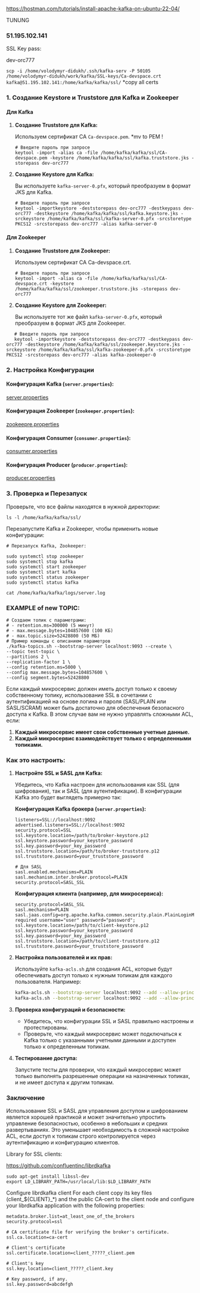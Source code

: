 https://hostman.com/tutorials/install-apache-kafka-on-ubuntu-22-04/




TUNUNG
### 51.195.102.141 

 SSL Key pass:

dev-orc777 

``
 scp -i /home/volodymyr-didukh/.ssh/kafka-serv -P 50105 /home/volodymyr-didukh/work/kafka/SSL-keys/Ca-devspace.crt kafka@51.195.102.141:/home/kafka/kafka/ssl/
``
*copy all certs



### **1. Создание Keystore и Truststore для Kafka и Zookeeper**

#### **Для Kafka**


1. **Создание Truststore для Kafka:**

   Используем сертификат CA `Ca-devspace.pem`. *mv to PEM ! 

   ```
   # Введите пароль при запросе
   keytool -import -alias ca -file /home/kafka/kafka/ssl/CA-devspace.pem -keystore /home/kafka/kafka/ssl/kafka.truststore.jks -storepass dev-orc777
   ```

2. **Создание Keystore для Kafka:**

   Вы используете `kafka-server-0.pfx`, который преобразуем в формат JKS для Kafka.

   ```
   # Введите пароль при запросе
   keytool -importkeystore -deststorepass dev-orc777 -destkeypass dev-orc777 -destkeystore /home/kafka/kafka/ssl/kafka.keystore.jks -srckeystore /home/kafka/kafka/ssl/kafka-server-0.pfx -srcstoretype PKCS12 -srcstorepass dev-orc777 -alias kafka-server-0
   ```

#### **Для Zookeeper**



1. **Создание Truststore для Zookeeper:**

   Используем сертификат CA Ca-devspace.crt.


   ```
   # Введите пароль при запросе
   keytool -import -alias ca -file /home/kafka/kafka/ssl/CA-devspace.crt -keystore /home/kafka/kafka/ssl/zookeeper.truststore.jks -storepass dev-orc777
   ```

2. **Создание Keystore для Zookeeper:**

   Вы используете тот же файл `kafka-server-0.pfx`, который преобразуем в формат JKS для Zookeeper.

```
   # Введите пароль при запросе
   keytool -importkeystore -deststorepass dev-orc777 -destkeypass dev-orc777 -destkeystore /home/kafka/kafka/ssl/zookeeper.keystore.jks -srckeystore /home/kafka/kafka/ssl/kafka-zookeeper-0.pfx -srcstoretype PKCS12 -srcstorepass dev-orc777 -alias kafka-zookeeper-0
 ```

### **2. Настройка Конфигурации**

#### **Конфигурация Kafka (`server.properties`):**

[server.properties](server.properties)

#### **Конфигурация Zookeeper (`zookeeper.properties`):**

[zookeepre.properties](zookeepre.properties)

#### **Конфигурация Consumer (`consumer.properties`):**

[consumer.properties](consumer.properties)

#### **Конфигурация Producer (`producer.properties`):**

[producer.properties](producer.properties)

### **3. Проверка и Перезапуск**

Проверьте, что все файлы находятся в нужной директории:

```
ls -l /home/kafka/kafka/ssl/
```




Перезапустите Kafka и Zookeeper, чтобы применить новые конфигурации:

```
# Перезапуск Kafka, Zookeeper: 

sudo systemctl stop zookeeper
sudo systemctl stop kafka
sudo systemctl start zookeeper
sudo systemctl start kafka
sudo systemctl status zookeeper
sudo systemctl status kafka
```


```cat /home/kafka/kafka/logs/server.log```

### EXAMPLE of new TOPIC:
```
# Создаем топик с параметрами:
# - retention.ms=300000 (5 минут)
# - max.message.bytes=104857600 (100 КБ)
# - max.topic.size=52428800 (50 МБ)
# Пример команды с описанием параметров
./kafka-topics.sh --bootstrap-server localhost:9093 --create \
--topic test-topic \
--partitions 2 \
--replication-factor 1 \
--config retention.ms=5000 \
--config max.message.bytes=104857600 \
--config segment.bytes=52428800
```



Если каждый микросервис должен иметь доступ только к своему собственному топику, использование SSL в сочетании с аутентификацией на основе логина и пароля (SASL/PLAIN или SASL/SCRAM) может быть достаточно для обеспечения безопасного доступа к Kafka. В этом случае вам не нужно управлять сложными ACL, если:

1. **Каждый микросервис имеет свои собственные учетные данные.**
2. **Каждый микросервис взаимодействует только с определенными топиками.**

### Как это настроить:

1. **Настройте SSL и SASL для Kafka:**

   Убедитесь, что Kafka настроен для использования как SSL (для шифрования), так и SASL (для аутентификации). В конфигурации Kafka это будет выглядеть примерно так:

   **Конфигурация Kafka брокера (`server.properties`):**

   ```properties
   listeners=SSL://localhost:9092
   advertised.listeners=SSL://localhost:9092
   security.protocol=SSL
   ssl.keystore.location=/path/to/broker-keystore.p12
   ssl.keystore.password=your_keystore_password
   ssl.key.password=your_key_password
   ssl.truststore.location=/path/to/broker-truststore.p12
   ssl.truststore.password=your_truststore_password

   # Для SASL
   sasl.enabled.mechanisms=PLAIN
   sasl.mechanism.inter.broker.protocol=PLAIN
   security.protocol=SASL_SSL
   ```

   **Конфигурация клиента (например, для микросервиса):**

   ```properties
   security.protocol=SASL_SSL
   sasl.mechanism=PLAIN
   sasl.jaas.config=org.apache.kafka.common.security.plain.PlainLoginModule required username="user" password="password";
   ssl.keystore.location=/path/to/client-keystore.p12
   ssl.keystore.password=your_keystore_password
   ssl.key.password=your_key_password
   ssl.truststore.location=/path/to/client-truststore.p12
   ssl.truststore.password=your_truststore_password
   ```

2. **Настройка пользователей и их прав:**

   Используйте `kafka-acls.sh` для создания ACL, которые будут обеспечивать доступ только к нужным топикам для каждого пользователя. Например:

   ```bash
   kafka-acls.sh --bootstrap-server localhost:9092 --add --allow-principal User:producer1 --operation Write --topic producer1-topic
   kafka-acls.sh --bootstrap-server localhost:9092 --add --allow-principal User:consumer1 --operation Read --topic consumer1-topic
   ```

3. **Проверка конфигураций и безопасности:**

   - Убедитесь, что конфигурации SSL и SASL правильно настроены и протестированы.
   - Проверьте, что каждый микросервис может подключаться к Kafka только с указанными учетными данными и доступен только к определенным топикам.

4. **Тестирование доступа:**

   Запустите тесты для проверки, что каждый микросервис может только выполнять разрешенные операции на назначенных топиках, и не имеет доступа к другим топикам.

### Заключение

Использование SSL и SASL для управления доступом и шифрованием является хорошей практикой и может значительно упростить управление безопасностью, особенно в небольших и средних развертываниях. Это уменьшает необходимость в сложной настройке ACL, если доступ к топикам строго контролируется через аутентификацию и конфигурацию клиентов.

Library for SSL clients: 

https://github.com/confluentinc/librdkafka

```sudo apt-get update
sudo apt-get install libssl-dev
export LD_LIBRARY_PATH=/usr/local/lib:$LD_LIBRARY_PATH

```


Configure librdkafka client
For each client copy its key files (client_${CLIENT}_*) and the public CA-cert to the client node and configure your librdkafka application with the following properties:


```
metadata.broker.list=at_least_one_of_the_brokers
security.protocol=ssl

# CA certificate file for verifying the broker's certificate.
ssl.ca.location=ca-cert

# Client's certificate
ssl.certificate.location=client_?????_client.pem

# Client's key
ssl.key.location=client_?????_client.key

# Key password, if any.
ssl.key.password=abcdefgh
```


